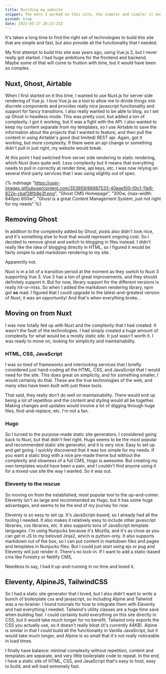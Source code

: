 ```yaml
---
title: Building my website 
snippet: The more I worked on this site, the simpler and simpler it became, and it worked out great!
pinned: true
date: 2022-05-27 20:23:23Z
---
```


It's taken a long time to find the right set of technologies to build this site that are simple and fast, but also
provide all the functionality that I needed.

My first attempt to build this site was years ago, using Vue.js 2, but I never really got started. I had huge
ambitions for the frontend and backend. Maybe some of that will come to fruition with time, but it would have been
so complex.

## Nuxt, Ghost, Airtable

When I first started on it this time, I wanted to use Nuxt.js for server side rendering of Vue.js. I love Vue.js as a
tool to allow me to divide things into discrete components and provides really nice javascript functionality and
support for fancy transitions. I also really wanted to be able to blog, so I set up Ghost in headless mode.
This was pretty cool, but added a ton of complexity. I got it working, but it was a fight with the API. I also
wanted to keep my content separate from my templates, so I use Airtable to save the information about the projects
that I wanted to feature, and then pull the content in using Airtable's good (but limited) REST api. Again, got it
working, but more complexity. If there were an api change or something didn't pull in just right, my website would
break.

At this point I had switched from server side rendering to static rendering, which Nuxt does quite well. Less complexity
but it means that everything needs to pull in correctly at render time, api keys, etc. I was now relying on several
third-party services that I was using slightly out of spec.

{% mdimage "https://user-images.githubusercontent.com/353959/66987533-40eae100-f0c1-11e9-822e-cbaf38fb8e3f.png", "Ghost CMS Homepage", "300w, (max-width: 640px) 600w", "Ghost is a great Content Management System, just not right for my needs" %}

[//]: # (![Ghost CMS]&#40;https://user-images.githubusercontent.com/353959/66987533-40eae100-f0c1-11e9-822e-cbaf38fb8e3f.png &#41;)

## Removing Ghost

In addition to the complexity added by Ghost, posts also didn't look nice, and it's something else to host that would
represent ongoing cost. So I decided to remove ghost and switch to blogging in files instead. I didn't really like
the idea of blogging directly in HTML, so I figured it would be fairly simple to add markdown rendering to my site.

Apparently not.

Nuxt is in a bit of a transition period at the moment as they switch to Nuxt 3 supporting Vue 3. Vue 3 has a ton of
great improvements, and they should definitely support it. But for now, library support for the different versions
is really hit-or-miss. So when I added the markdown rendering library, npm got **so** mad. I figured that I could
upgrade to the latest-and-greatest version of Nuxt; it was an opportunity! And that's when everything broke...

## Moving on from Nuxt

I was now totally fed up with Nuxt and the complexity that I had created. It wasn't the fault of the technologies. I
had simply created a huge amount of complexity for what would be a mostly static site. It just wasn't worth it.
I was ready to move on, looking for simplicity and maintainability.

### HTML, CSS, JavaScript

I was so tired of frameworks and interlocking services that I briefly considered just hand-coding all the HTML, CSS,
and JavaScript that I would need for the site. This does great on simplicity, and for something smaller, I would
certainly do that. These are the true technologies of the web, and many sites have been built with just these tools.

That said, they really don't do well on maintainability. There would end up being a lot of repetition and the content
and styling would all be together. Making changes and updates would involve a lot of digging through huge files,
find-and-replace, etc. I'm not a fan.

### Hugo

So I turned to the purpose-made static site generators. I considered going back to Nuxt, but that didn't feel right.
Hugo seems to be the most popular and recommended static site generator, and it is very nice. Easy to set up and
get going. I quickly discovered that it was too simple for my needs. If you want a static blog with a nice
pre-made theme but without the complexity and slowness of a full CMS, Hugo is awesome. But creating my own templates
would have been a pain, and I couldn't find anyone using it for a mixed-use site the way I wanted. So it was out.

### Eleventy to the rescue

So moving on from the established, most popular tool to the up-and-comer. Eleventy isn't as large and recommended as
Hugo, but it has some huge advantages, and seems to be the end of my journey for now.

Eleventy is so easy to set up. It's JavaScript-based, so I already had all the tooling I needed. It also makes it
relatively easy to include other javascript libraries, css libraries, etc. It also supports tons of JavaScript
template languages. I'm using Nunjucks because it's Mozilla, and it's as close as you can get in JS to my beloved
Jinja2, which is python-only. It also supports markdown out of the box, so I can put content in markdown files and
pages and templates in Nunjucks files. But I could just start using ejs or pug and Eleventy will just render it.
There's no lock-in. If I want to add a static-based cms like Forestry or Netlify CMS,

Needless to say, I had it up-and-running in no time and loved it.

## Eleventy, AlpineJS, TailwindCSS

So I had a static site generator that I loved, but I also didn't want to write a bunch of boilerplate css and
javascript, so including Alpine and Tailwind was a no-brainer. I found tutorials for how to integrate them with
Eleventy and had everything I needed. Tailwind's utility classes are a huge time save when building fast. I could
certainly build everything on this site directly in CSS, but it would take _much_ longer for no benefit. Tailwind
only exports the CSS you actually use, so it doesn't really bloat (it's currently 44KB). Alpine is similar in that
I could build all the functionality in Vanilla JavaScript, but it would take much longer, and Alpine is so small that
it's not really noticeable in load times.

I finally have balance: minimal complexity without repetition, content and templates are separate, and very little
boilerplate code to repeat. In the end, I have a static site of HTML, CSS, and JavaScript that's easy to host, easy
to build, and will load extremely fast.



